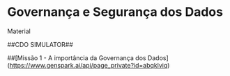 # Governança e Segurança dos Dados
Material


##CDO SIMULATOR##

##[Missão 1 - A importância da Governança dos Dados] (https://www.genspark.ai/api/page_private?id=abqklviq)
